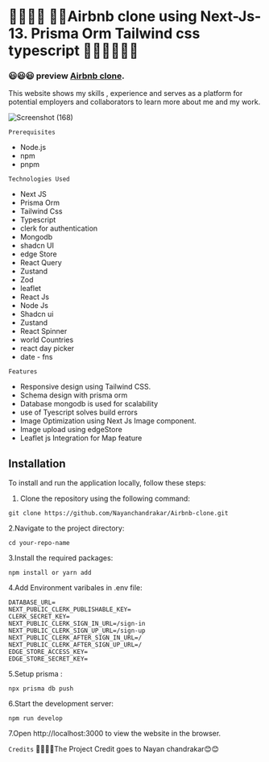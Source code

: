 # 🧑‍💻🧑‍💻 🎉🎉Airbnb clone using Next-Js-13. Prisma Orm Tailwind css typescript  🎉🎉🧑‍💻🧑‍💻
### 😃😃😃 preview [Airbnb clone](https://airbnb-rent-clone.vercel.app/).
This website shows my skills , experience and serves as a platform for potential employers and collaborators to learn more about me and my work.

![Screenshot (168)](https://github.com/Nayanchandrakar/Airbnb-clone/assets/100008163/2bcc272c-0d20-44e5-ad52-f5827d6e9db1)


`Prerequisites`
* Node.js
* npm
* pnpm

`Technologies Used`
* Next JS
* Prisma Orm
* Tailwind Css
* Typescript
* clerk for authentication
* Mongodb
* shadcn UI
* edge Store
* React Query
* Zustand
* Zod
* leaflet
* React Js
* Node Js
* Shadcn ui
* Zustand
* React Spinner
* world Countries
* react day picker
* date - fns


`Features`
* Responsive design using Tailwind CSS.
* Schema design with prisma orm
* Database mongodb is used for scalability
* use of Tyescript solves build errors
* Image Optimization using Next Js Image component.
* Image upload using edgeStore
* Leaflet js Integration for Map feature


## Installation

To install and run the application locally, follow these steps:

1. Clone the repository using the following command:
```
git clone https://github.com/Nayanchandrakar/Airbnb-clone.git
```

2.Navigate to the project directory:
```
cd your-repo-name
```
3.Install the required packages:
```
npm install or yarn add
```

4.Add Environment varibales in .env file:
```
DATABASE_URL=
NEXT_PUBLIC_CLERK_PUBLISHABLE_KEY=
CLERK_SECRET_KEY=
NEXT_PUBLIC_CLERK_SIGN_IN_URL=/sign-in
NEXT_PUBLIC_CLERK_SIGN_UP_URL=/sign-up
NEXT_PUBLIC_CLERK_AFTER_SIGN_IN_URL=/
NEXT_PUBLIC_CLERK_AFTER_SIGN_UP_URL=/
EDGE_STORE_ACCESS_KEY=
EDGE_STORE_SECRET_KEY=
```

5.Setup prisma :
```
npx prisma db push
```


6.Start the development server:
```
npm run develop
```

7.Open http://localhost:3000 to view the website in the browser.

`Credits`
🧑‍💻🧑‍💻The Project Credit goes to Nayan chandrakar😊😊
